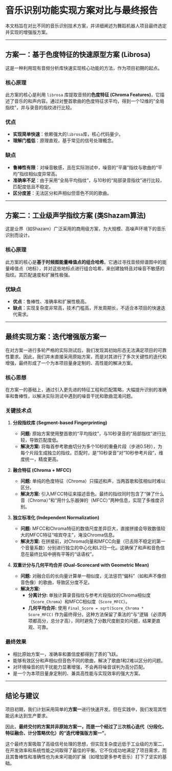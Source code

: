 # 音乐识别功能实现方案对比与最终报告

本文档旨在对比不同的音乐识别技术方案，并详细阐述为舞蹈机器人项目最终选定并实现的增强版方案。

---

## 方案一：基于色度特征的快速原型方案 (Librosa)

这是一种利用现有音频分析库快速实现核心功能的方法，作为项目初期的起点。

### 核心原理

此方案的核心是利用 `librosa` 库提取音频的**色度特征 (Chroma Features)**，它描述了音乐的和声内容。通过对整首歌曲的色度特征求平均，得到一个12维的“全局指纹”，并与录音的指纹进行比较。

### 优点

*   **实现简单快速**：依赖强大的`librosa`库，核心代码量少。
*   **理解门槛低**：原理直观，基于常见的信号处理概念。

### 缺点

*   **鲁棒性有限**：对噪音敏感，且在实际测试中，噪音的“平庸”指纹与歌曲的“平均”指纹相似度异常高。
*   **准确率不足**：由于采用“全局平均指纹”，与10秒的“局部录音指纹”进行比较，匹配度低且不稳定。
*   **区分度差**：无法区分和声相似但音色不同的歌曲。

---

## 方案二：工业级声学指纹方案 (类Shazam算法)

这是业界（如Shazam）广泛采用的商用级方案，为大规模、高噪声环境下的音乐识别而设计。

### 核心原理

此方案的核心是**基于时频图能量峰值点的组合哈希**。它通过寻找音频频谱图中的能量峰值点（地标），并对这些地标点进行组合哈希，来创建独特且对噪音不敏感的指纹。其匹配速度和扩展性极强。

### 优缺点

*   **优点**：鲁棒性、准确率和扩展性极高。
*   **缺点**：实现复杂度非常高，技术门槛高，开发周期长，不适合本项目的快速迭代需求。

---

## 最终实现方案：迭代增强版方案一

在对方案一进行多轮严格的实际测试后，我们发现其初始形态无法满足项目的可靠性要求。因此，我们并未直接采用原始方案，而是对其进行了多次关键性的迭代和增强，最终形成了一个为本项目量身定制的、高性能的解决方案。

### 核心思想

在方案一的基础上，通过引入更先进的特征工程和匹配策略，大幅提升识别的准确率和鲁棒性，以解决实际测试中遇到的噪音干扰和歌曲混淆问题。

### 关键技术点

1.  **分段指纹库 (Segment-based Fingerprinting)**
    *   **问题:** 原始方案使用整首歌的“平均指纹”，与10秒录音的“局部指纹”进行比较，导致匹配度低。
    *   **解决方案:** 将每首参考歌曲切分为多个10秒的重叠片段（步进0.5秒），为每个片段生成独立的指纹。匹配时，是“10秒录音”对“10秒参考片段”，维度统一，精度更高。

2.  **融合特征 (Chroma + MFCC)**
    *   **问题:** 单纯的色度特征（Chroma）只描述和声，当两首歌和弦相似时难以区分。
    *   **解决方案:** 引入MFCC特征来描述音色。最终的指纹同时包含了“弹了什么音（Chroma）”和“用什么乐器弹的（MFCC）”两种信息，实现了多维度识别。

3.  **独立标准化 (Independent Normalization)**
    *   **问题:** MFCC和Chroma特征的数值尺度差异巨大，直接拼接会导致数值较大的MFCC特征“喧宾夺主”，淹没Chroma信息。
    *   **解决方案:** 在拼接前，对Chroma向量和MFCC向量（已去除不稳定的第一个音量系数）分别进行独立的中心化和L2归一化。这确保了和声和音色信息在最终比较中拥有平等的“话语权”。

4.  **双重计分与几何平均合并 (Dual-Scorecard with Geometric Mean)**
    *   **问题:** 对融合后的长向量计算单一相似度，无法惩罚“偏科”（如和声不像但音色像）的歌曲，导致区分度不足。
    *   **解决方案:**
        *   **分离计分:** 单独计算录音指纹与参考片段指纹的Chroma相似度（`Score_Chroma`）和MFCC相似度（`Score_MFCC`）。
        *   **几何平均合并:** 使用 `Final_Score = sqrt(Score_Chroma * Score_MFCC)` 作为最终得分。这种方法保留了乘法的“与”逻辑（必须两项都高分，总分才高），同时避免了分数尺度剧变的问题，结果更直观、可靠。

### 最终效果

*   相比原始方案一，准确率和置信度都得到了质的飞跃。
*   能够有效区分和声相似但音色不同的歌曲，解决了歌曲1和2难以区分的问题。
*   对环境噪音的抗干扰能力显著增强，不会再将噪音误判为高分匹配。
*   是一个为本项目量身定制的、兼具高性能与实现效率的强大方案。

---

## 结论与建议

项目初期，我们计划采用简单的**方案一**进行快速开发。但在实践中，我们发现其性能远未达到生产要求。

因此，**最终交付的方案并非原始方案一，而是一个经过了三次核心迭代（分段化、特征融合、计分策略优化）的“迭代增强版方案一”**。

这个最终方案吸取了高级信号处理的思想，但实现复杂度远低于工业级的方案二，在开发效率和系统性能之间取得了最佳的平衡。它不仅成功地满足了项目需求，而且其鲁棒性和准确性也为未来可能的扩展（如增加更多参考音乐）打下了坚实的基础。
